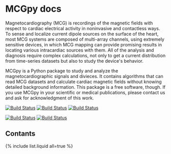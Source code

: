 # MCGpy docs

Magnetocardiography (MCG) is recordings of the magnetic fields with respect to cardiac electrical activity in noninvasive and contactless ways. To sense and localize current dipole sources on the surface of the heart, most MCG systems are composed of multi-array channels, using extremely sensitive devices, in which MCG mapping can provide promising results in locating various intracardiac sources with them. All of the analysis and diagnosis require complex calculations, not only to get a current distribution from time-series datasets but also to study the device's behavior.

MCGpy is a Python package to study and analyze the magnetocardiographic signals and divieces. It contains algorithms that can read MCG datasets and calculate cardiac magnetic fields without knowing detailed background information. This package is a free software, though. If you use MCGpy in your scientific or medical publications, please contact us and ask for acknowledgment of this work.

[![Build Status](https://img.shields.io/badge/build-test%20version-9cf)](https://img.shields.io/badge/build-test%20version-9cf)
[![Build Status](https://img.shields.io/badge/version-0.1.5-blue)](https://github.com/pjjung/mcgpy)
[![Build Status](https://img.shields.io/badge/pypi-0.1.5-blueviolet)](https://pypi.org/project/MCGpy/)

[![Build Status](https://img.shields.io/badge/license-%20GPLv3-green)](http://www.gnu.org/licenses/)
[![Build Status](https://img.shields.io/badge/python-3.6%20%7C%203.7%20%7C%203.8%20%7C%203.9-brightgreen)](https://minepy.readthedocs.io/en/latest/)

## Contants

{% include list.liquid all=true %}
